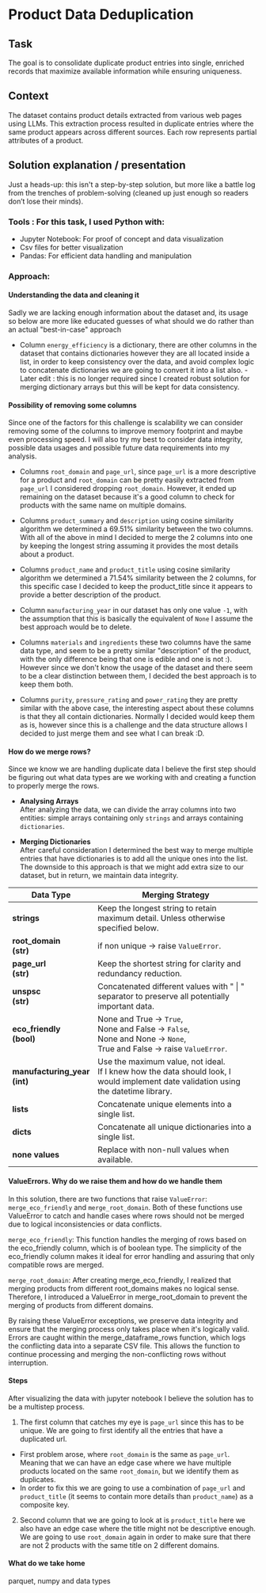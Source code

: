 # Product Data Deduplication
## Task

The goal is to consolidate duplicate product entries into single, enriched records that maximize available information 
while ensuring uniqueness.

## Context

The dataset contains product details extracted from various web pages using LLMs. 
This extraction process resulted in duplicate entries where the same product appears across different sources.
Each row represents partial attributes of a product.

## Solution explanation / presentation

Just a heads-up: this isn't a step-by-step solution, but more like a battle log from the trenches of problem-solving
(cleaned up just enough so readers don’t lose their minds).

### Tools : For this task, I used Python with:
* Jupyter Notebook: For proof of concept and data visualization
* Csv files for better visualization
* Pandas: For efficient data handling and manipulation

### Approach:
#### Understanding the data and cleaning it

Sadly we are lacking enough information about the dataset and, its usage so below are more like educated guesses of
what should we do rather than an actual "best-in-case" approach

* Column `energy_efficiency` is a dictionary, there are other columns in the dataset that contains dictionaries however 
they are all located inside a list, in order to keep consistency over the data, and avoid complex logic to concatenate 
dictionaries we are going to convert it into a list also. - Later edit : this is no longer required since I created 
robust solution for merging dictionary arrays but this will be kept for data consistency.

#### Possibility of removing some columns

Since one of the factors for this challenge is scalability we can consider removing some of the columns to improve memory
footprint and maybe even processing speed. I will also try my best to consider data integrity, possible data usages and 
possible future data requirements into my analysis.

* Columns `root_domain` and `page_url`, since `page_url` is a more descriptive for a product and `root_domain` can be 
pretty easily extracted from `page_url` I considered dropping `root_domain`. However, it ended up remaining on the dataset
because it's a good column to check for products with the same name on multiple domains.

* Columns `product_summary` and `description` using cosine similarity algorithm we determined a 69.51% similarity between
the two columns. With all of the above in mind I decided to merge the 2 columns into one by keeping the longest string
assuming it provides the most details about a product.

* Columns `product_name` and `product_title` using cosine similarity algorithm we determined a 71.54% similarity between
the 2 columns, for this specific case I decided to keep the product_title since it appears to provide a better description
of the product.

* Column `manufacturing_year` in our dataset has only one value `-1`, with the assumption that this is basically the equivalent
of `None` I assume the best approach would be to delete.

* Columns `materials` and `ingredients` these two columns have the same data type, and seem to be a pretty similar "description"
of the product, with the only difference being that one is edible and one is not :). However since we don't know the usage
of the dataset and there seem to be a clear distinction between them, I decided the best approach is to keep them both. 

* Columns `purity`, `pressure_rating` and `power_rating` they are pretty similar with the above case, the interesting aspect
about these columns is that they all contain dictionaries. Normally I decided would keep them as is, however since this is 
a challenge and the data structure allows I decided to just merge them and see what I can break :D.

#### How do we merge rows?

Since we know we are handling duplicate data I believe the first step should be figuring out what data types are we 
working with and creating a function to properly merge the rows.

* **Analysing Arrays**  
  After analyzing the data, we can divide the array columns into two entities: simple arrays containing only `strings`
and arrays containing `dictionaries`.

* **Merging Dictionaries**  
  After careful consideration I determined the best way to merge multiple entries that have dictionaries is to add all 
the unique ones into the list. The downside to this approach is that we might add extra 
size to our dataset, but in return, we maintain data integrity.

| Data Type                        | Merging Strategy                                                                                                                        |
|----------------------------------|-----------------------------------------------------------------------------------------------------------------------------------------|
| **strings**                      | Keep the longest string to retain maximum detail. Unless otherwise specified below.                                                     |
| **root_domain<br/>(str)**        | if non unique → raise `ValueError`.                                                                                                     |
| **page_url<br/>(str)**           | Keep the shortest string for clarity and redundancy reduction.                                                                          |
| **unspsc<br/>(str)**             | Concatenated different values with " \| " separator to preserve all potentially important data.                                         |                                                                                                                                  |
| **eco_friendly<br/>(bool)**      | None and True → `True`, <br/>None and False → `False`, <br/>None and None → `None`, <br/>True and False → raise `ValueError`.           |
| **manufacturing_year<br/>(int)** | Use the maximum value, not ideal.<br/>If I knew how the data should look, I would implement date validation using the datetime library. |
| **lists**                        | Concatenate unique elements into a single list.                                                                                         |
| **dicts**                        | Concatenate all unique dictionaries into a single list.                                                                                 |
| **none values**                  | Replace with non-null values when available.                                                                                            |


#### ValueErrors. Why do we raise them and how do we handle them

In this solution, there are two functions that raise `ValueError`: `merge_eco_friendly` and `merge_root_domain`. 
Both of these functions use ValueError to catch and handle cases where rows should not be merged due to logical
inconsistencies or data conflicts.

`merge_eco_friendly`: This function handles the merging of rows based on the eco_friendly column, which is of
boolean type. The simplicity of the eco_friendly column makes it ideal for error handling and assuring that only
compatible rows are merged. 

`merge_root_domain`: After creating merge_eco_friendly, I realized that merging products from different root_domains makes 
no logical sense. Therefore, I introduced a ValueError in merge_root_domain to prevent the merging of products 
from different domains.

By raising these ValueError exceptions, we preserve data integrity and ensure that the merging process only takes place 
when it's logically valid. Errors are caught within the merge_dataframe_rows function, which logs the conflicting data 
into a separate CSV file. This allows the function to continue processing and merging the non-conflicting rows without 
interruption.



#### Steps
After visualizing the data with jupyter notebook I believe the solution has to be a multistep process.

1. The first column that catches my eye is `page_url` since this has to be unique. 
We are going to first identify all the entries that have a duplicated url.

  * First problem arose, where `root_domain` is the same as `page_url`. Meaning that we can have an edge case where we
have   multiple products located on the same `root_domain`, but we identify them as duplicates.
  * In order to fix this we are going to use a combination of `page_url` and `product_title` 
(it seems to contain more details than `product_name`) as a composite key.
  
2. Second column that we are going to look at is `product_title` here we also have an edge case where the title might not be
descriptive enough. We are going to use `root_domain` again in order to make sure that there are not 2 products with the
same title on 2 different domains.

#### What do we take home 

parquet, numpy and data types





